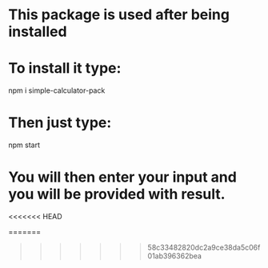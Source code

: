 # This package is used after being installed 

# To install it type:
   
   npm i simple-calculator-pack



# Then just type:

  npm start


# You will then enter your input and you will be provided with result.
<<<<<<< HEAD


=======
>>>>>>> 58c33482820dc2a9ce38da5c06f01ab396362bea
